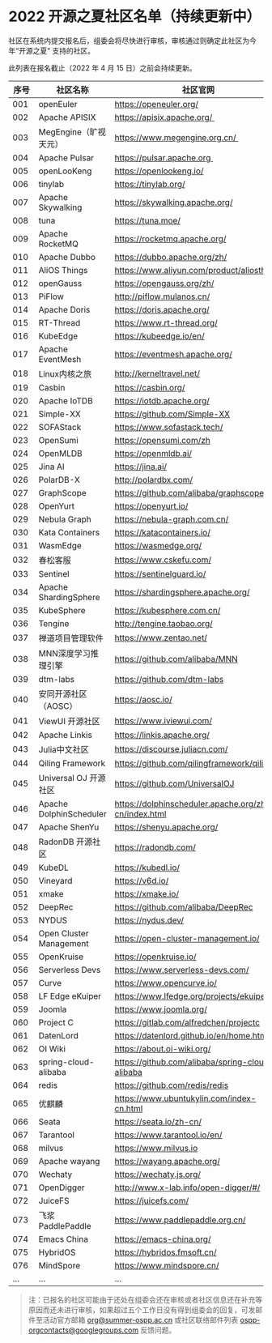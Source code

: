 # 2022 开源之夏社区名单（持续更新中）

社区在系统内提交报名后，组委会将尽快进行审核，审核通过则确定此社区为今年“开源之夏” 支持的社区。

此列表在报名截止（2022 年 4 月 15 日）之前会持续更新。

| 序号 | 社区名称                | 社区官网                                               | 
| ---- | ----------------------- | --------------------------------------------------- |
| 001  | openEuler            |https://openeuler.org/| 
| 002  | Apache APISIX        | https://apisix.apache.org/ | 
| 003  | MegEngine（旷视天元） | https://www.megengine.org.cn/ | 
| 004  | Apache Pulsar        | https://pulsar.apache.org | 
| 005  | openLooKeng          | https://openlookeng.io/ | 
| 006  | tinylab              | https://tinylab.org/ |
| 007  | Apache Skywalking    | https://skywalking.apache.org/ |
| 008  | tuna                 | https://tuna.moe/ |
| 009  | Apache RocketMQ      | https://rocketmq.apache.org/ |
| 010  | Apache Dubbo         | https://dubbo.apache.org/zh/ |
| 011  | AliOS Things         | https://www.aliyun.com/product/aliosthings |
| 012  | openGauss            | https://opengauss.org/zh/ |
| 013  | PiFlow               | http://piflow.mulanos.cn/ |
| 014  | Apache Doris         | https://doris.apache.org/ |
| 015  | RT-Thread            | https://www.rt-thread.org/ |
| 016  | KubeEdge             | https://kubeedge.io/en/ |
| 017  | Apache EventMesh     | https://eventmesh.apache.org/ |
| 018  | Linux内核之旅         | http://kerneltravel.net/ |
| 019  | Casbin         | https://casbin.org/ |
| 020  | Apache IoTDB         | https://iotdb.apache.org/ |
| 021  | Simple-XX         | https://github.com/Simple-XX |
| 022  | SOFAStack         | https://www.sofastack.tech/ |
| 023  | OpenSumi         | https://opensumi.com/zh |
| 024  | OpenMLDB        | https://openmldb.ai/ |
| 025  | Jina AI       | https://jina.ai/ |
| 026  | PolarDB-X       | http://polardbx.com/ |
| 027  | GraphScope  | https://github.com/alibaba/graphscope |
| 028  | OpenYurt  | https://openyurt.io/ |
| 029  | Nebula Graph  | https://nebula-graph.com.cn/ |
| 030  | Kata Containers  | https://katacontainers.io/ |
| 031  | WasmEdge | https://wasmedge.org/ |
| 032  | 春松客服  | https://www.cskefu.com/ |
| 033  | Sentinel | https://sentinelguard.io/ |
| 034  | Apache ShardingSphere | https://shardingsphere.apache.org/ |
| 035  | KubeSphere | https://kubesphere.com.cn/ |
| 036  | Tengine | http://tengine.taobao.org/ |
| 037  | 禅道项目管理软件 | https://www.zentao.net/ |
| 038  | MNN深度学习推理引擎 | https://github.com/alibaba/MNN |
| 039  | dtm-labs | https://github.com/dtm-labs |
| 040  | 安同开源社区（AOSC） | https://aosc.io/ |
| 041  | ViewUI 开源社区 | https://www.iviewui.com/ |
| 042  | Apache Linkis | https://linkis.apache.org/ |
| 043  | Julia中文社区 | https://discourse.juliacn.com/ |
| 044  | Qiling Framework | https://github.com/qilingframework/qiling |
| 045  | Universal OJ 开源社区 | https://github.com/UniversalOJ |
| 046  | Apache DolphinScheduler | https://dolphinscheduler.apache.org/zh-cn/index.html |
| 047  | Apache ShenYu | https://shenyu.apache.org/ |
| 048  | RadonDB 开源社区 | https://radondb.com/ |
| 049  | KubeDL | https://kubedl.io/ |
| 050  | Vineyard | https://v6d.io/ |
| 051  | xmake | https://xmake.io/ |
| 052  | DeepRec | https://github.com/alibaba/DeepRec |
| 053  | NYDUS | https://nydus.dev/ |
| 054  | Open Cluster Management | https://open-cluster-management.io/ |
| 055  | OpenKruise | https://openkruise.io/ |
| 056  | Serverless Devs | https://www.serverless-devs.com/ |
| 057  | Curve | https://www.opencurve.io/ |
| 058  | LF Edge eKuiper | https://www.lfedge.org/projects/ekuiper/ |
| 059  | Joomla | https://www.joomla.org/ |
| 060  | Project C | https://gitlab.com/alfredchen/projectc |
| 061  | DatenLord | https://datenlord.github.io/en/home.html |
| 062  | OI Wiki | https://about.oi-wiki.org/ |
| 063  | spring-cloud-alibaba | https://github.com/alibaba/spring-cloud-alibaba |
| 064  | redis | https://github.com/redis/redis |
| 065  | 优麒麟 | https://www.ubuntukylin.com/index-cn.html |
| 066  | Seata | https://seata.io/zh-cn/ |
| 067  | Tarantool | https://www.tarantool.io/en/ |
| 068  | milvus | https://www.milvus.io |
| 069  | Apache wayang | https://wayang.apache.org/ |
| 070  | Wechaty | https://wechaty.js.org/ |
| 071  | OpenDigger | http://www.x-lab.info/open-digger/#/ |
| 072  | JuiceFS | https://juicefs.com/ |
| 073  | 飞浆PaddlePaddle | https://www.paddlepaddle.org.cn/ |
| 074  | Emacs China | https://emacs-china.org/ |
| 075  | HybridOS | https://hybridos.fmsoft.cn/ |
| 076  | MindSpore | https://www.mindspore.cn/ |
| … | … | …  |

> 注：已报名的社区可能由于还处在组委会还在审核或者社区信息还在补充等原因而还未进行审核，如果超过五个工作日没有得到组委会的回复，可发邮件至活动官方邮箱 org@summer-ospp.ac.cn 或社区联络邮件列表 ospp-orgcontacts@googlegroups.com 反馈问题。
